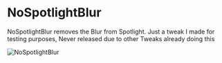 # NoSpotlightBlur
NoSpotlightBlur removes the Blur from Spotlight. Just a tweak I made for testing purposes, Never released due to other Tweaks already doing this

![NoSpotlightBlur](https://github.com/NoahDev/NoSpotlightBlur/raw/master/NoSpotlightBlur.png "NoSpotlightBlur")
